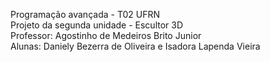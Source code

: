 Programação avançada - T02 UFRN <br/>
Projeto da segunda unidade - Escultor 3D <br/>
Professor: Agostinho de Medeiros Brito Junior <br/>
Alunas: Daniely Bezerra de Oliveira e Isadora Lapenda Vieira
